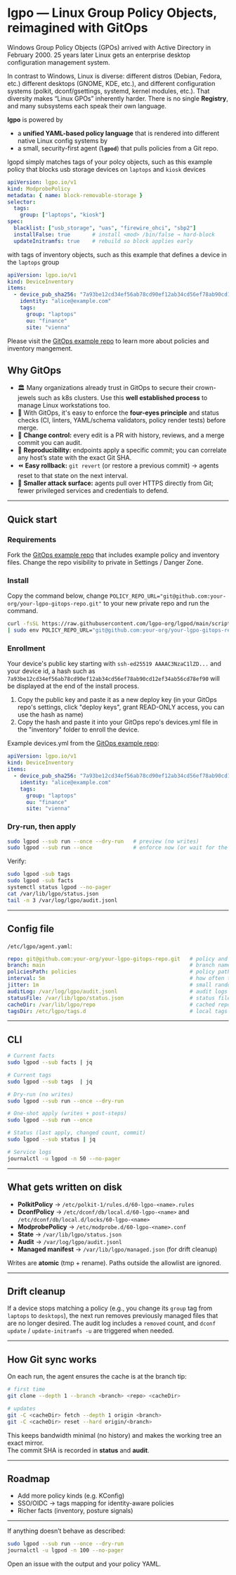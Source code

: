 # lgpo — Linux Group Policy Objects, reimagined with GitOps

Windows Group Policy Objects (GPOs) arrived with Active Directory in February 2000. 25 years later Linux gets an enterprise desktop configuration management system.

In contrast to Windows, Linux is diverse: different distros (Debian, Fedora, etc.) different desktops (GNOME, KDE, etc.), and different configuration systems (polkit, dconf/gsettings, systemd, kernel modules, etc.). That diversity makes “Linux GPOs” inherently harder. There is no single **Registry**, and many subsystems each speak their own language. 

**lgpo** is powered by 
- a **unified YAML-based policy language** that is rendered into different native Linux config systems by
- a small, security-first agent (**`lgpod`**) that pulls policies from a Git repo.

lgopd simply matches tags of your polcy objects, such as this example policy that blocks usb storage devices on `laptops` and `kiosk` devices 

```yaml
apiVersion: lgpo.io/v1
kind: ModprobePolicy
metadata: { name: block-removable-storage }
selector:
  tags:
    group: ["laptops", "kiosk"]
spec:
  blacklist: ["usb_storage", "uas", "firewire_ohci", "sbp2"]
  installFalse: true       # install <mod> /bin/false → hard-block
  updateInitramfs: true    # rebuild so block applies early
```

with tags of inventory objects, such as this example that defines a device in the `laptops` group

```yaml
apiVersion: lgpo.io/v1
kind: DeviceInventory
items:
  - device_pub_sha256: "7a93be12cd34ef56ab78cd90ef12ab34cd56ef78ab90cd12ef34ab56cd78ef90"
    identity: "alice@example.com"
    tags:
      group: "laptops"
      ou: "finance"
      site: "vienna"
```

Please visit the [GitOps example repo](https://github.com/lgpo-org/lgpo-gitops-example) to learn more about policies and inventory mangement.

## Why GitOps
- 🏛️  Many organizations already trust in GitOps to secure their crown-jewels such as k8s clusters. Use this **well established process** to manage Linux workstations too.
- 👀  With GitOps, it's easy to enforce the **four-eyes principle** and status checks (CI, linters, YAML/schema validators, policy render tests) before merge.  
- 🔐 **Change control:** every edit is a PR with history, reviews, and a merge commit you can audit.  
- 🔁 **Reproducibility:** endpoints apply a specific commit; you can correlate any host’s state with the exact Git SHA.  
- ⏪ **Easy rollback:** `git revert` (or restore a previous commit) → agents reset to that state on the next interval.  
- 🧱 **Smaller attack surface:** agents pull over HTTPS directly from Git; fewer privileged services and credentials to defend.

---

## Quick start

### Requirements

Fork the [GitOps example repo](https://github.com/lgpo-org/lgpo-gitops-example) that includes example policy and inventory files. Change the repo visibility to private in Settings / Danger Zone.  

### Install

Copy the command below, change `POLICY_REPO_URL="git@github.com:your-org/your-lgpo-gitops-repo.git"` to your new private repo and run the command.

```bash
curl -fsSL https://raw.githubusercontent.com/lgpo-org/lgpod/main/scripts/install-lgpo.sh \
| sudo env POLICY_REPO_URL="git@github.com:your-org/your-lgpo-gitops-repo.git" POLICY_BRANCH="main" bash
```

### Enrollment
Your device's public key starting with `ssh-ed25519 AAAAC3NzaC1lZD...` and your device id, a hash such as ```7a93be12cd34ef56ab78cd90ef12ab34cd56ef78ab90cd12ef34ab56cd78ef90``` will be displayed at the end of the install process.
1. Copy the public key and paste it as a new deploy key (in your GitOps repo's settings, click "deploy keys", grant READ-ONLY access, you can use the hash as name)
2. Copy the hash and paste it into your GitOps repo's devices.yml file in the "inventory" folder to enroll the device.

Example devices.yml from the [GitOps example repo](https://github.com/lgpo-org/lgpo-gitops-example/blob/main/inventory/devices.yml):

```yaml
apiVersion: lgpo.io/v1
kind: DeviceInventory
items:
  - device_pub_sha256: "7a93be12cd34ef56ab78cd90ef12ab34cd56ef78ab90cd12ef34ab56cd78ef90"
    identity: "alice@example.com"
    tags:
      group: "laptops"
      ou: "finance"
      site: "vienna"
```

### Dry-run, then apply

```bash
sudo lgpod --sub run --once --dry-run   # preview (no writes)
sudo lgpod --sub run --once             # enforce now (or wait for the service interval)
```

Verify:

```bash
sudo lgpod -sub tags
sudo lgpod -sub facts
systemctl status lgpod --no-pager
cat /var/lib/lgpo/status.json
tail -n 3 /var/log/lgpo/audit.jsonl
```

---

## Config file

`/etc/lgpo/agent.yaml`:

```yaml
repo: git@github.com:your-org/your-lgpo-gitops-repo.git   # policy and inventory repo
branch: main                                              # branch name
policiesPath: policies                                    # policy path in repo
interval: 5m                                              # how often to sync/apply
jitter: 1m                                                # small randomness to avoid herd behavior
auditLog: /var/log/lgpo/audit.jsonl                       # audit logs path
statusFile: /var/lib/lgpo/status.json                     # status file path
cacheDir: /var/lib/lgpo/repo                              # cached repo path
tagsDir: /etc/lgpo/tags.d                                 # local tags folder
```

---

## CLI 

```bash
# Current facts
sudo lgpod --sub facts | jq

# Current tags
sudo lgpod --sub tags  | jq

# Dry-run (no writes)
sudo lgpod --sub run --once --dry-run

# One-shot apply (writes + post-steps)
sudo lgpod --sub run --once

# Status (last apply, changed count, commit)
sudo lgpod --sub status | jq

# Service logs
journalctl -u lgpod -n 50 --no-pager
```

---

## What gets written on disk

- **PolkitPolicy** → `/etc/polkit-1/rules.d/60-lgpo-<name>.rules`  
- **DconfPolicy** → `/etc/dconf/db/local.d/60-lgpo-<name>` and `/etc/dconf/db/local.d/locks/60-lgpo-<name>`  
- **ModprobePolicy** → `/etc/modprobe.d/60-lgpo-<name>.conf`  
- **State** → `/var/lib/lgpo/status.json`  
- **Audit** → `/var/log/lgpo/audit.jsonl`  
- **Managed manifest** → `/var/lib/lgpo/managed.json` (for drift cleanup)

Writes are **atomic** (tmp + rename). Paths outside the allowlist are ignored.

---

## Drift cleanup

If a device stops matching a policy (e.g., you change its `group` tag from `laptops` to `desktops`), the next run removes previously managed files that are no longer desired. The audit log includes a `removed` count, and `dconf update` / `update-initramfs -u` are triggered when needed.

---

## How Git sync works

On each run, the agent ensures the cache is at the branch tip:

```bash
# first time
git clone --depth 1 --branch <branch> <repo> <cacheDir>

# updates
git -C <cacheDir> fetch --depth 1 origin <branch>
git -C <cacheDir> reset --hard origin/<branch>
```

This keeps bandwidth minimal (no history) and makes the working tree an exact mirror.  
The commit SHA is recorded in **status** and **audit**.

---

## Roadmap

- Add more policy kinds (e.g. KConfig) 
- SSO/OIDC → tags mapping for identity-aware policies
- Richer facts (inventory, posture signals)  

---

If anything doesn’t behave as described:

```bash
sudo lgpod --sub run --once --dry-run
journalctl -u lgpod -n 100 --no-pager
```

Open an issue with the output and your policy YAML.

